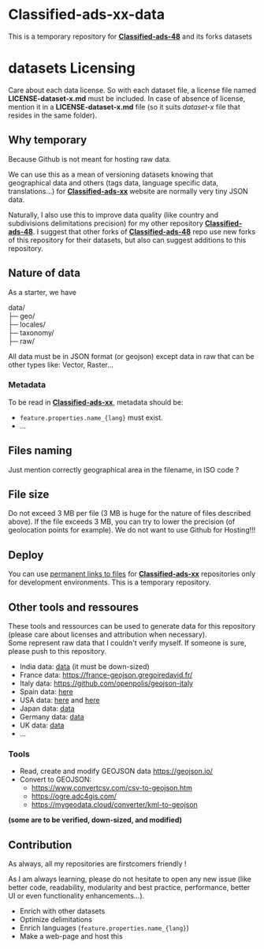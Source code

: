 # Classified-ads-xx-data
This is a temporary repository for [**Classified-ads-48**](https://github.com/bacloud14/Classified-ads-48) and its forks datasets

# datasets Licensing
Care about each data license. So with each dataset file, a license file named **LICENSE-dataset-x.md** must be included. In case of absence of license, mention it in a **LICENSE-dataset-x.md** file (so it suits *dataset-x* file that resides in the same folder).

## Why temporary
Because Github is not meant for hosting raw data.

We can use this as a mean of versioning datasets knowing that geographical data and others (tags data, language specific data, translations...) for [**Classified-ads-xx**](https://github.com/bacloud14/Classified-ads-48) website are normally very tiny JSON data.

Naturally, I also use this to improve data quality (like country and subdivisions delimitations precision) for my other repository [**Classified-ads-48**](https://github.com/bacloud14/Classified-ads-48). I suggest that other forks of [**Classified-ads-48**](https://github.com/bacloud14/Classified-ads-48) repo use new forks of this repository for their datasets, but also can suggest additions to this repository.

## Nature of data
As a starter, we have

data/  
├─ geo/  
├─ locales/  
├─ taxonomy/  
├─ raw/  

All data must be in JSON format (or geojson) except data in raw that can be other types like: Vector, Raster...

### Metadata
To be read in [**Classified-ads-xx**](https://github.com/bacloud14/Classified-ads-48), metadata should be:

- `feature.properties.name_{lang}` must exist.
- ...

## Files naming
Just mention correctly geographical area in the filename, in ISO code ?

## File size
Do not exceed 3 MB per file (3 MB is huge for the nature of files described above). If the file exceeds 3 MB, you can try to lower the precision (of geolocation points for example). We do not want to use Github for Hosting!!!

## Deploy
You can use [permanent links to files](https://docs.github.com/en/github/managing-files-in-a-repository/managing-files-on-github/getting-permanent-links-to-files) for [**Classified-ads-xx**](https://github.com/bacloud14/Classified-ads-48) repositories only for development environments. This is a temporary repository.

## Other tools and ressoures
These tools and ressources can be used to generate data for this repository (please care about licenses and attribution when necessary).  
Some represent raw data that I couldn't verify myself. If someone is sure, please push to this repository.
- India data: [data](https://github.com/geohacker/india) (it must be down-sized)
- France data: https://france-geojson.gregoiredavid.fr/
- Italy data: https://github.com/openpolis/geojson-italy
- Spain data: [here](https://github.com/codeforgermany/click_that_hood/blob/master/public/data/spain-provinces.geojson)
- USA data: [here](https://public.opendatasoft.com/explore/dataset/us-state-boundaries/table/?location=3,41.04622,-77.60742&basemap=jawg.streets) and [here](https://eric.clst.org/tech/usgeojson/)
- Japan data: [data](https://github.com/dataofjapan/land/blob/master/japan.geojson)
- Germany data: [data](https://github.com/isellsoap/deutschlandGeoJSON)
- UK data: [data](https://github.com/martinjc/UK-GeoJSON)
- ...

### Tools
- Read, create and modify GEOJSON data https://geojson.io/
- Convert to GEOJSON:  
  - https://www.convertcsv.com/csv-to-geojson.htm
  - https://ogre.adc4gis.com/ 
  - https://mygeodata.cloud/converter/kml-to-geojson


**(some are to be verified, down-sized, and modified)**

## Contribution
As always, all my repositories are firstcomers friendly ! 

As I am always learning, please do not hesitate to open any new issue (like better code, readability, modularity and best practice, performance, better UI or even functionality enhancements...).

- Enrich with other datasets
- Optimize delimitations 
- Enrich languages (`feature.properties.name_{lang}`)
- Make a web-page and host this
